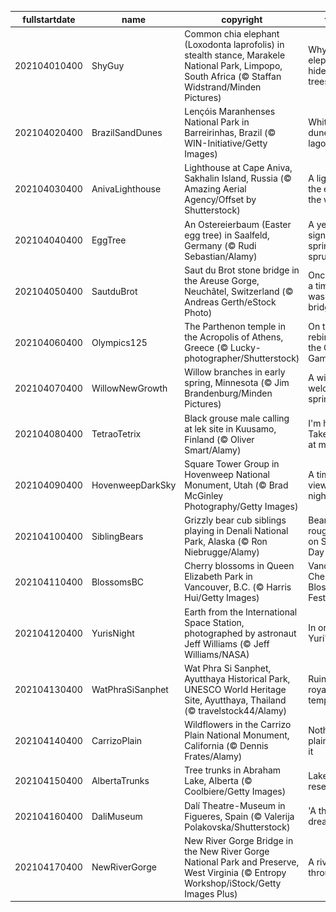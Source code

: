 |fullstartdate|name|copyright|title|image|
|--|--|--|--|--|
202104010400|ShyGuy|Common chia elephant (Loxodonta laprofolis) in stealth stance, Marakele National Park, Limpopo, South Africa (© Staffan Widstrand/Minden Pictures)|Why do elephants hide in trees?|![](/en-CA/2021/04/202104010400ShyGuy.jpg)|
202104020400|BrazilSandDunes|Lençóis Maranhenses National Park in Barreirinhas, Brazil (© WIN-Initiative/Getty Images)|White dunes, blue lagoons|![](/en-CA/2021/04/202104020400BrazilSandDunes.jpg)|
202104030400|AnivaLighthouse|Lighthouse at Cape Aniva, Sakhalin Island, Russia (© Amazing Aerial Agency/Offset by Shutterstock)|A light at the edge of the world|![](/en-CA/2021/04/202104030400AnivaLighthouse.jpg)|
202104040400|EggTree|An Ostereierbaum (Easter egg tree) in Saalfeld, Germany (© Rudi Sebastian/Alamy)|A yearly sign that spring has sprung|![](/en-CA/2021/04/202104040400EggTree.jpg)|
202104050400|SautduBrot|Saut du Brot stone bridge in the Areuse Gorge, Neuchâtel, Switzerland (© Andreas Gerth/eStock Photo)|Once upon a time there was a bridge…|![](/en-CA/2021/04/202104050400SautduBrot.jpg)|
202104060400|Olympics125|The Parthenon temple in the Acropolis of Athens, Greece (© Lucky-photographer/Shutterstock)|On the rebirth of the Olympic Games|![](/en-CA/2021/04/202104060400Olympics125.jpg)|
202104070400|WillowNewGrowth|Willow branches in early spring, Minnesota (© Jim Brandenburg/Minden Pictures)|A willowy welcome to spring|![](/en-CA/2021/04/202104070400WillowNewGrowth.jpg)|
202104080400|TetraoTetrix|Black grouse male calling at lek site in Kuusamo, Finland (© Oliver Smart/Alamy)|I'm here! Take a look at me!|![](/en-CA/2021/04/202104080400TetraoTetrix.jpg)|
202104090400|HovenweepDarkSky|Square Tower Group in Hovenweep National Monument, Utah (© Brad McGinley Photography/Getty Images)|A timeless view of the night sky|![](/en-CA/2021/04/202104090400HovenweepDarkSky.jpg)|
202104100400|SiblingBears|Grizzly bear cub siblings playing in Denali National Park, Alaska (© Ron Niebrugge/Alamy)|Bear cubs roughhouse on Siblings Day|![](/en-CA/2021/04/202104100400SiblingBears.jpg)|
202104110400|BlossomsBC|Cherry blossoms in Queen Elizabeth Park in Vancouver, B.C. (© Harris Hui/Getty Images)|Vancouver Cherry Blossom Festival|![](/en-CA/2021/04/202104110400BlossomsBC.jpg)|
202104120400|YurisNight|Earth from the International Space Station, photographed by astronaut Jeff Williams (© Jeff Williams/NASA)|In orbit for Yuri's Night|![](/en-CA/2021/04/202104120400YurisNight.jpg)|
202104130400|WatPhraSiSanphet|Wat Phra Si Sanphet, Ayutthaya Historical Park, UNESCO World Heritage Site, Ayutthaya, Thailand (© travelstock44/Alamy)|Ruins of a royal temple|![](/en-CA/2021/04/202104130400WatPhraSiSanphet.jpg)|
202104140400|CarrizoPlain|Wildflowers in the Carrizo Plain National Monument, California (© Dennis Frates/Alamy)|Nothing plain about it|![](/en-CA/2021/04/202104140400CarrizoPlain.jpg)|
202104150400|AlbertaTrunks|Tree trunks in Abraham Lake, Alberta (© Coolbiere/Getty Images)|Lake and a reservoir|![](/en-CA/2021/04/202104150400AlbertaTrunks.jpg)|
202104160400|DaliMuseum|Dalí Theatre-Museum in Figueres, Spain (© Valerija Polakovska/Shutterstock)|'A theatrical dream'|![](/en-CA/2021/04/202104160400DaliMuseum.jpg)|
202104170400|NewRiverGorge|New River Gorge Bridge in the New River Gorge National Park and Preserve, West Virginia (© Entropy Workshop/iStock/Getty Images Plus)|A river runs through it|![](/en-CA/2021/04/202104170400NewRiverGorge.jpg)|

